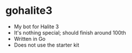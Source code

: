 # gohalite3

* My bot for Halite 3
* It's nothing special; should finish around 100th
* Written in Go
* Does not use the starter kit
